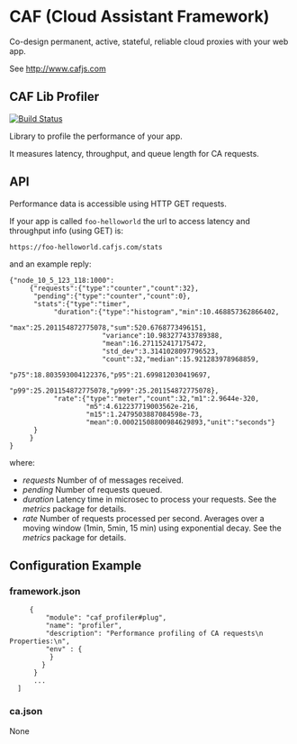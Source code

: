 # CAF (Cloud Assistant Framework)

Co-design permanent, active, stateful, reliable cloud proxies with your web app.

See http://www.cafjs.com

## CAF Lib Profiler
[![Build Status](http://ci.cafjs.com/api/badges/cafjs/caf_profiler/status.svg)](http://ci.cafjs.com/cafjs/caf_profiler)


Library to profile the performance of your app.

It measures latency, throughput, and queue length for CA requests.

## API

Performance data is accessible using HTTP GET requests.

If your app is called `foo-helloworld`  the url to access latency and throughput info (using GET) is:

    https://foo-helloworld.cafjs.com/stats

and an example reply:

    {"node_10_5_123_118:1000":
         {"requests":{"type":"counter","count":32},
          "pending":{"type":"counter","count":0},
          "stats":{"type":"timer",
               "duration":{"type":"histogram","min":10.468857362866402,
                           "max":25.201154872775078,"sum":520.6768773496151,
                           "variance":10.983277433789388,
                           "mean":16.271152417175472,
                           "std_dev":3.3141028097796523,
                           "count":32,"median":15.921283978968859,
                           "p75":18.803593004122376,"p95":21.699812030419697,
                           "p99":25.201154872775078,"p999":25.201154872775078},
               "rate":{"type":"meter","count":32,"m1":2.9644e-320,
                       "m5":4.612237719003562e-216,
                       "m15":1.2479503887084598e-73,
                       "mean":0.00021508800984629893,"unit":"seconds"}
          }
         }
    }

where:

- *requests* Number of of messages received.
- *pending* Number of requests queued.
- *duration* Latency time in microsec to process your requests. See the *metrics* package for details.
- *rate* Number of requests processed per second. Averages over a moving window (1min, 5min, 15 min) using exponential decay.  See the *metrics* package for details.

## Configuration Example

### framework.json

         {
             "module": "caf_profiler#plug",
             "name": "profiler",
             "description": "Performance profiling of CA requests\n Properties:\n",
             "env" : {
              }
            }
          }
          ...
      ]


### ca.json

  None
